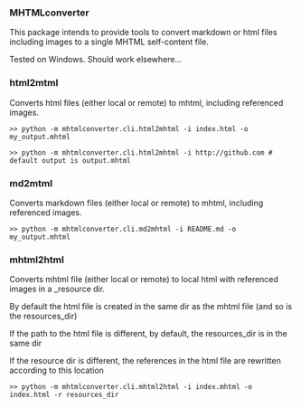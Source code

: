 ### MHTMLconverter

This package intends to provide tools to convert markdown or html files including images to a single MHTML self-content file.

Tested on Windows. Should work elsewhere...

### html2mtml

Converts html files (either local or remote) to mhtml, including referenced images.

```
>> python -m mhtmlconverter.cli.html2mhtml -i index.html -o my_output.mhtml

>> python -m mhtmlconverter.cli.html2mhtml -i http://github.com # default output is output.mhtml
```

### md2mtml

Converts markdown files (either local or remote) to mhtml, including referenced images.

```
>> python -m mhtmlconverter.cli.md2mhtml -i README.md -o my_output.mhtml

```

### mhtml2html

Converts mhtml file (either local or remote) to local html with referenced images in a _resource dir.

By default the html file is created in the same dir as the mhtml file (and so is the resources_dir)

If the path to the html file is different, by default, the resources_dir is in the same dir

If the resource dir is different, the references in the html file are rewritten according to
this location

```
>> python -m mhtmlconverter.cli.mhtml2html -i index.mhtml -o index.html -r resources_dir

```
